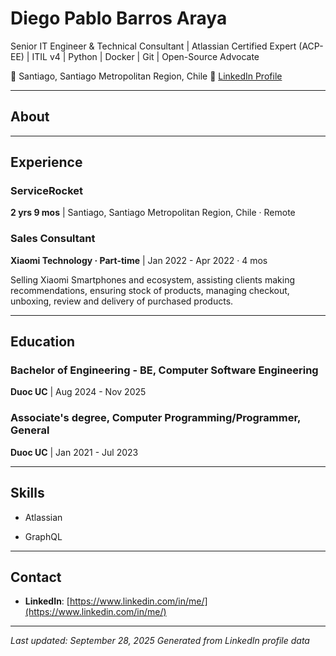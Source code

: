 # Diego Pablo Barros Araya

Senior IT Engineer & Technical Consultant | Atlassian Certified Expert (ACP-EE) | ITIL v4 | Python | Docker | Git | Open-Source Advocate

📍 Santiago, Santiago Metropolitan Region, Chile
🔗 [LinkedIn Profile](https://www.linkedin.com/in/me/)

---

## About



---

## Experience


### ServiceRocket
**2 yrs 9 mos** | Santiago, Santiago Metropolitan Region, Chile · Remote




### Sales Consultant
**Xiaomi Technology · Part-time** | Jan 2022 - Apr 2022 · 4 mos

Selling Xiaomi Smartphones and ecosystem, assisting clients making recommendations, ensuring stock of products, managing checkout, unboxing, review and delivery of purchased products.



---

## Education


### Bachelor of Engineering - BE, Computer Software Engineering
**Duoc UC** | Aug 2024 - Nov 2025


### Associate's degree, Computer Programming/Programmer, General
**Duoc UC** | Jan 2021 - Jul 2023



---

## Skills


- Atlassian

- GraphQL


---

## Contact


- **LinkedIn**: [https://www.linkedin.com/in/me/](https://www.linkedin.com/in/me/)


---

*Last updated: September 28, 2025*
*Generated from LinkedIn profile data*